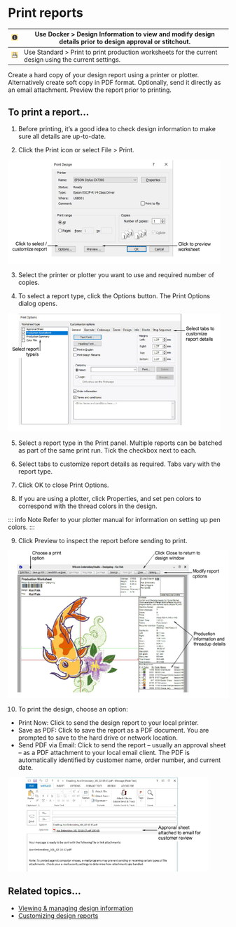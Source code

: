 # Print reports

| ![DesignProperties.png](assets/DesignProperties.png) | Use Docker > Design Information to view and modify design details prior to design approval or stitchout. |
| ---------------------------------------------------- | -------------------------------------------------------------------------------------------------------- |
| ![Print.png](assets/Print.png)                       | Use Standard > Print to print production worksheets for the current design using the current settings.   |

Create a hard copy of your design report using a printer or plotter. Alternatively create soft copy in PDF format. Optionally, send it directly as an email attachment. Preview the report prior to printing.

## To print a report...

1. Before printing, it’s a good idea to check design information to make sure all details are up-to-date.

2. Click the Print icon or select File > Print.

![PrintDesign.png](assets/PrintDesign.png)

3. Select the printer or plotter you want to use and required number of copies.

4. To select a report type, click the Options button. The Print Options dialog opens.

![reports00010.png](assets/reports00010.png)

5. Select a report type in the Print panel. Multiple reports can be batched as part of the same print run. Tick the checkbox next to each.

6. Select tabs to customize report details as required. Tabs vary with the report type.

7. Click OK to close Print Options.

8. If you are using a plotter, click Properties, and set pen colors to correspond with the thread colors in the design.

::: info Note
Refer to your plotter manual for information on setting up pen colors.
:::

9. Click Preview to inspect the report before sending to print.

![reports00013.png](assets/reports00013.png)

10. To print the design, choose an option:

- Print Now: Click to send the design report to your local printer.
- Save as PDF: Click to save the report as a PDF document. You are prompted to save to the hard drive or network location.
- Send PDF via Email: Click to send the report – usually an approval sheet – as a PDF attachment to your local email client. The PDF is automatically identified by customer name, order number, and current date.

![EmailDesignAsPDF.png](assets/EmailDesignAsPDF.png)

## Related topics...

- [Viewing & managing design information](../../Management/manage_designs/Viewing_managing_design_information)
- [Customizing design reports](Customizing_design_reports)
